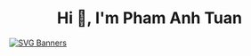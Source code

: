 <h1 align="center">Hi 👋, I'm Pham Anh Tuan</h1>

[![SVG Banners](https://svg-banners.vercel.app/api?type=typeWriter&text1=DevOps%20Enngineer%20👨‍💻&width=800&height=200)](https://github.com/Akshay090/svg-banners)
